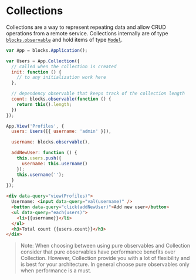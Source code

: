 # Collections

Collections are a way to represent repeating data and allow CRUD operations from a remote service. Collections internally are of type [`blocks.observable`](../working-with-observables/introduction.md) and hold items of type [`Model`](../model/introduction.md).

```javascript
var App = blocks.Application();

var Users = App.Collection({
  // called when the collection is created
  init: function () {
    // to any initialization work here
  },

  // dependency observable that keeps track of the collection length
  count: blocks.observable(function () {
    return this().length;
  })
});

App.View('Profiles', {
  users: Users([{ username: 'admin' }]),

  username: blocks.observable(),

  addNewUser: function () {
    this.users.push({
      username: this.username()
    });
    this.username('');
  }
});
```

```html
<div data-query="view(Profiles)">
  Username: <input data-query="val(username)" />
  <button data-query="click(addNewUser)">Add new user</button>
  <ul data-query="each(users)">
    <li>{{username}}</li>
  </ul>
  <h3>Total count {{users.count}}</h3>
</div>
```

> Note: When choosing between using pure observables and Collection consider that pure observables have performance benefits over Collection. However, Collection provide you with a lot of flexibility and is best for your architecture. In general choose pure observables only when performance is a must.